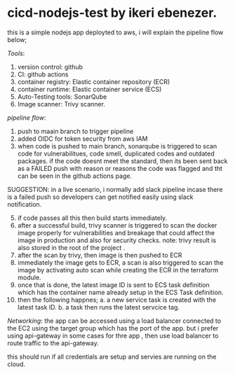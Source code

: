 # cicd-nodejs-test by ikeri ebenezer.

this is a simple nodejs app  deployted to aws, i will explain the pipeline flow below;

*Tools*:
1. version control: github
2. CI: github actions 
3. container registry: Elastic container repository (ECR)
4. container runtime: Elastic container service (ECS)
5. Auto-Testing tools: SonarQube
6. Image scanner: Trivy scanner.

*pipeline flow*:
1. push to maain branch to trigger pipeline
2. added OIDC for token security from aws IAM
3. when code is pushed to main branch, sonarqube is triggered to scan code for vulnerabilitues, code smell, duplicated codes and outdated packages.
if the code doesnt meet the standard, then its been sent back as a FAILED push with reason or reasons the code was flagged and tht can be seen in the github actions page.

SUGGESTION:  in a live scenario, i normally add slack pipeline incase there is a failed push so developers can get notified easily using slack notification.

5. if code passes all this then build starts immediately.
6. after a successful build, trivy scanner is triggered to scan the docker image properly for vulnerabilities and breakage that could affect the image in production and also for security checks. 
note: trivy result is also stored in the root of the project .
7. after the scan by trivy, then image is then pushed to ECR
8. immediately the image gets to ECR, a scan is also triggered to scan the image by activating auto scan while creating the ECR in the terraform module.
9. once that is done, the latest image ID is sent to ECS task definition which has the container name already setup in the ECS Task definition.
10. then the following happnes;
a. a new service task is created with the latest task ID.
b. a task then runs the latest servcice tag.

*Networking*:
the app can be accessed using a load balancer connected to the EC2 using the target group which has the port of the app.
but i prefer using api-gateway in some cases for thre app , then use load balancer to route traffic to the api-gateway.

this should run if all credentials are setup and servies are running on the cloud.



